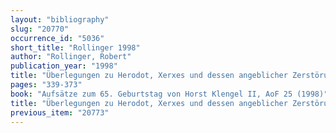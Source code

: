 ```yaml
---
layout: "bibliography"
slug: "20770"
occurrence_id: "5036"
short_title: "Rollinger 1998"
author: "Rollinger, Robert"
publication_year: "1998"
title: "Überlegungen zu Herodot, Xerxes und dessen angeblicher Zerstörung Babylons"
pages: "339-373"
book: "Aufsätze zum 65. Geburtstag von Horst Klengel II, AoF 25 (1998)"
title: "Überlegungen zu Herodot, Xerxes und dessen angeblicher Zerstörung Babylons"
previous_item: "20773"
---
```

